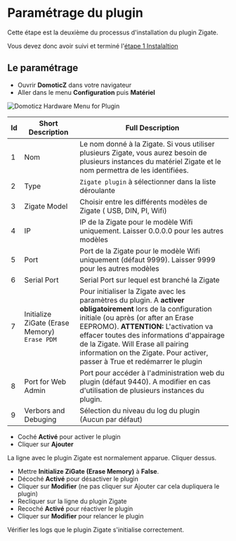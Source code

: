 # Paramétrage du plugin

Cette étape est la deuxième du processus d'installation du plugin Zigate.

Vous devez donc avoir suivi et terminé l'[étape 1 Instalaltion](Installation.md)


## Le paramétrage

* Ouvrir __DomoticZ__ dans votre navigateur
* Aller dans le menu __Configuration__ puis __Matériel__

![Domoticz Hardware Menu for Plugin](https://raw.githubusercontent.com/pipiche38/Domoticz-Zigate-Wiki/master/Images/DzMenu.png)


| Id | Short Description    | Full Description |
| -- | -------------------- | ---------------- |
| 1  | Nom                  | Le nom donné à la Zigate. Si vous utiliser plusieurs Zigate, vous aurez besoin de plusieurs instances du matériel Zigate et le nom permettra de les identifiées.
| 2  | Type                 | `Zigate plugin` à sélectionner dans la liste déroulante |
| 3  | Zigate Model         | Choisir entre les différents modèles de Zigate ( USB, DIN, PI, Wifi) |
| 4  | IP                   | IP de la Zigate pour le modèle Wifi uniquement. Laisser 0.0.0.0 pour les autres modèles |
| 5  | Port                 | Port de la Zigate pour le modèle Wifi uniquement (défaut 9999). Laisser 9999 pour les autres modèles |
| 6  | Serial Port          | Serial Port sur lequel est branché la Zigate |
| 7  | Initialize ZiGate (Erase Memory) `Erase PDM` | Pour initialiser la Zigate avec les paramètres du plugin. A __activer obligatoirement__ lors de la configuration initiale (ou après (or after an Erase EEPROMO). __ATTENTION:__ L'activation va effacer toutes des informations d'appairage de la Zigate. Will Erase all pairing information on the Zigate. Pour activer, passer à True et redémarrer le plugin |
| 8  | Port for Web Admin| Port pour accéder à l'administration web du plugin (défaut 9440). A modifier en cas d'utilisation de plusieurs instances du plugin. |
| 9  | Verbors and Debuging | Sélection du niveau du log du plugin (Aucun par défaut) |

* Coché __Activé__ pour activer le plugin
* Cliquer sur __Ajouter__

La ligne avec le plugin Zigate est normalement apparue. Cliquer dessus.

* Mettre __Initialize ZiGate (Erase Memory)__ à __False__.
* Décoché __Activé__ pour désactiver le plugin
* Cliquer sur __Modifier__ (ne pas cliquer sur Ajouter car cela dupliquera le plugin)
* Recliquer sur la ligne du plugin Zigate
* Recoché __Activé__ pour réactiver le plugin
* Cliquer sur __Modifier__ pour relancer le plugin

Vérifier les logs que le plugin Zigate s'initialise correctement.

